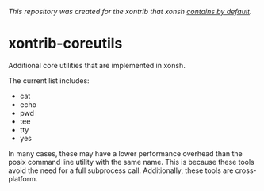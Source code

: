 *This repository was created for the xontrib that xonsh [contains by default](https://github.com/xonsh/xonsh/tree/main/xontrib).* 

# xontrib-coreutils

Additional core utilities that are implemented in xonsh.

The current list includes:
* cat
* echo
* pwd
* tee
* tty
* yes

In many cases, these may have a lower performance overhead than the
posix command line utility with the same name. This is because these
tools avoid the need for a full subprocess call. Additionally, these
tools are cross-platform.
